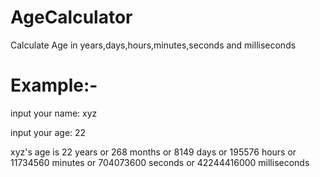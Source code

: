 # AgeCalculator
 Calculate Age in years,days,hours,minutes,seconds and milliseconds

# Example:-
 input your name: xyz 
 
 input your age: 22
 
 xyz's age is 22 years or 268 months or 8149 days or 195576 hours or 11734560 minutes or 704073600 seconds or 42244416000 milliseconds
